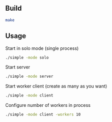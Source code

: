 ## Build

```bash
make
```

## Usage

Start in solo mode (single process)

```bash
./simple -mode solo
```

Start server

```bash
./simple -mode server
```

Start worker client (create as many as you want)

```bash
./simple -mode client
```

Configure number of workers in process

```bash
./simple -mode client -workers 10
```
